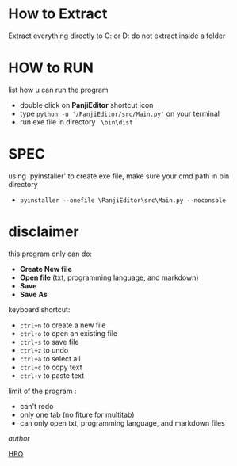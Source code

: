 # How to Extract
Extract everything directly to C: or D:
do not extract inside a folder

# HOW to RUN
list how u can run the program
- double click on __PanjiEditor__ shortcut icon
- type `python -u '/PanjiEditor/src/Main.py'` on your terminal
- run exe file in directory ` \bin\dist`
# SPEC
using 'pyinstaller' to create exe file, make sure your cmd path in bin directory
- `pyinstaller --onefile \PanjiEditor\src\Main.py --noconsole`


# disclaimer

this program only can do:
* **Create New file**
* **Open file** (txt, programming language, and markdown)
* **Save**
* **Save As**

keyboard shortcut:
* `ctrl+n` to create a new file
* `ctrl+o` to open an existing file
* `ctrl+s` to save file
* `ctrl+z` to undo
* `ctrl+a` to select all
* `ctrl+c` to copy text
* `ctrl+v` to paste text

limit of the program :
- can't redo
- only one tab (no fiture for multitab)
- can only open txt, programming language, and markdown files


_author_

[HPO](https://github.com/hilmanda/PanjiEditor "My GitHub")

